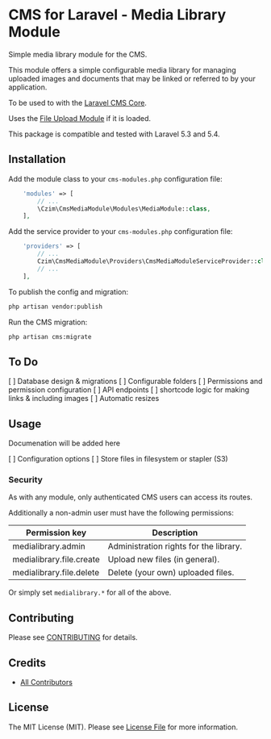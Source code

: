 # CMS for Laravel - Media Library Module

Simple media library module for the CMS.

This module offers a simple configurable media library for managing uploaded images and documents that may be linked or referred to by your application.

To be used to with the [Laravel CMS Core](https://github.com/czim/laravel-cms-core).

Uses the [File Upload Module](https://github.com/czim/laravel-cms-upload-module) if it is loaded.

This package is compatible and tested with Laravel 5.3 and 5.4.


## Installation

Add the module class to your `cms-modules.php` configuration file:

``` php
    'modules' => [
        // ...
        \Czim\CmsMediaModule\Modules\MediaModule::class,
    ],
```

Add the service provider to your `cms-modules.php` configuration file:

``` php
    'providers' => [
        // ...
        Czim\CmsMediaModule\Providers\CmsMediaModuleServiceProvider::class,
        // ...
    ],
```

To publish the config and migration:

``` bash
php artisan vendor:publish
```

Run the CMS migration:

```bash
php artisan cms:migrate
```


## To Do

[ ] Database design & migrations
[ ] Configurable folders
[ ] Permissions and permission configuration
[ ] API endpoints
[ ] shortcode logic for making links & including images
[ ] Automatic resizes

## Usage

Documenation will be added here

[ ] Configuration options
[ ] Store files in filesystem or stapler (S3)

### Security

As with any module, only authenticated CMS users can access its routes. 

Additionally a non-admin user must have the following permissions:

| Permission key             | Description       |
| -------------------------- | ----------------- |
| medialibrary.admin         | Administration rights for the library. |
| medialibrary.file.create   | Upload new files (in general). |
| medialibrary.file.delete   | Delete (your own) uploaded files.  |

Or simply set `medialibrary.*` for all of the above.


## Contributing

Please see [CONTRIBUTING](CONTRIBUTING.md) for details.


## Credits

- [All Contributors][link-contributors]

## License

The MIT License (MIT). Please see [License File](LICENSE.md) for more information.

[ico-version]: https://img.shields.io/packagist/v/czim/laravel-cms-media-module.svg?style=flat-square
[ico-license]: https://img.shields.io/badge/license-MIT-brightgreen.svg?style=flat-square
[ico-downloads]: https://img.shields.io/packagist/dt/czim/laravel-cms-media-module.svg?style=flat-square

[link-packagist]: https://packagist.org/packages/czim/laravel-cms-media-module
[link-downloads]: https://packagist.org/packages/czim/laravel-cms-media-module
[link-author]: https://github.com/czim
[link-contributors]: ../../contributors
